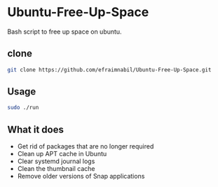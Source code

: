 # Ubuntu-Free-Up-Space
Bash script to free up space on ubuntu.

## clone
```bash
git clone https://github.com/efraimnabil/Ubuntu-Free-Up-Space.git
```

## Usage
```bash
sudo ./run
```

## What it does
- Get rid of packages that are no longer required
- Clean up APT cache in Ubuntu
- Clear systemd journal logs
- Clean the thumbnail cache
- Remove older versions of Snap applications
